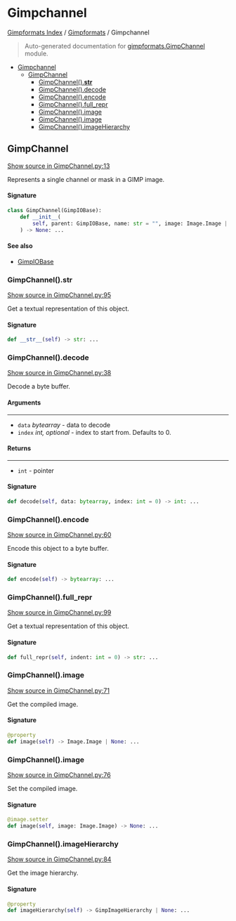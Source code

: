 # Gimpchannel

[Gimpformats Index](../README.md#gimpformats-index) / [Gimpformats](./index.md#gimpformats) / Gimpchannel

> Auto-generated documentation for [gimpformats.GimpChannel](../../../gimpformats/GimpChannel.py) module.

- [Gimpchannel](#gimpchannel)
  - [GimpChannel](#gimpchannel)
    - [GimpChannel().__str__](#gimpchannel()__str__)
    - [GimpChannel().decode](#gimpchannel()decode)
    - [GimpChannel().encode](#gimpchannel()encode)
    - [GimpChannel().full_repr](#gimpchannel()full_repr)
    - [GimpChannel().image](#gimpchannel()image)
    - [GimpChannel().image](#gimpchannel()image-1)
    - [GimpChannel().imageHierarchy](#gimpchannel()imagehierarchy)

## GimpChannel

[Show source in GimpChannel.py:13](../../../gimpformats/GimpChannel.py#L13)

Represents a single channel or mask in a GIMP image.

#### Signature

```python
class GimpChannel(GimpIOBase):
    def __init__(
        self, parent: GimpIOBase, name: str = "", image: Image.Image | None = None
    ) -> None: ...
```

#### See also

- [GimpIOBase](./GimpIOBase.md#gimpiobase)

### GimpChannel().__str__

[Show source in GimpChannel.py:95](../../../gimpformats/GimpChannel.py#L95)

Get a textual representation of this object.

#### Signature

```python
def __str__(self) -> str: ...
```

### GimpChannel().decode

[Show source in GimpChannel.py:38](../../../gimpformats/GimpChannel.py#L38)

Decode a byte buffer.

#### Arguments

----
 - `data` *bytearray* - data to decode
 - `index` *int, optional* - index to start from. Defaults to 0.

#### Returns

-------
 - `int` - pointer

#### Signature

```python
def decode(self, data: bytearray, index: int = 0) -> int: ...
```

### GimpChannel().encode

[Show source in GimpChannel.py:60](../../../gimpformats/GimpChannel.py#L60)

Encode this object to a byte buffer.

#### Signature

```python
def encode(self) -> bytearray: ...
```

### GimpChannel().full_repr

[Show source in GimpChannel.py:99](../../../gimpformats/GimpChannel.py#L99)

Get a textual representation of this object.

#### Signature

```python
def full_repr(self, indent: int = 0) -> str: ...
```

### GimpChannel().image

[Show source in GimpChannel.py:71](../../../gimpformats/GimpChannel.py#L71)

Get the compiled image.

#### Signature

```python
@property
def image(self) -> Image.Image | None: ...
```

### GimpChannel().image

[Show source in GimpChannel.py:76](../../../gimpformats/GimpChannel.py#L76)

Set the compiled image.

#### Signature

```python
@image.setter
def image(self, image: Image.Image) -> None: ...
```

### GimpChannel().imageHierarchy

[Show source in GimpChannel.py:84](../../../gimpformats/GimpChannel.py#L84)

Get the image hierarchy.

#### Signature

```python
@property
def imageHierarchy(self) -> GimpImageHierarchy | None: ...
```